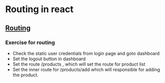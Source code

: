 # Routing in react

## [Routing](https://v5.reactrouter.com/web/example/nesting)
### Exercise for routing
* Check the static user credentials from login page and goto dashboard
* Set the logout button in dashboard
* Set the route /products , which will set the route for product list
* Set the inner route for /products/add which will responsible for adding the product.
